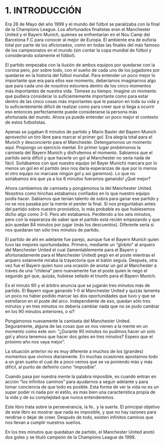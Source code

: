 # 1. INTRODUCCIÓN

Era 26 de Mayo del año 1999 y el mundo del fútbol se paralizaba con la final de la Champions League. Los afortunados finalistas eran el Manchester United y el Bayern Munich, quienes se enfrentarían en el Nou Camp del Barcelona F.C para conocer al mejor de Europa. El ambiente era de euforia total por parte de los aficionados, como en todas las finales del más famoso de los campeonatos en el mundo (sin contar la copa mundial de fútbol y considerando solamente el fútbol).

El partido empezaba con la ilusión de ambos equipos por quedarse con la corona pero, por sobre todo, con el sueño de cada uno de los jugadores por quedarse en la historia del fútbol mundial. Para entender un poco mejor lo importante que era para ellos ese momento, deberíamos imaginarnos algo que para cada uno de nosotros estuviera dentro de los cinco momentos más importantes de nuestra vida. Tómese su tiempo. Imagine un momento que pudiera considerar lo suficientemente importante como para estar dentro de las cinco cosas más importantes que le pasaron en toda su vida y lo suficientemente difícil de realizar como para creer que si llega a ocurrir eso entonces perfectamente puede considerarse la persona más afortunada del mundo. Ahora ya puede entender un poco mejor el contexto de estos futbolistas.

Apenas se jugaban 6 minutos de partido y Mario Basler del Bayern Munich aprovechó un tiro libre para marcar el primer gol. Era alegría total para el Munich y desconcierto para el Manchester. Detengamonos un momento aquí. Propongo un ejercicio mental. En primer lugar probémonos la camiseta del Bayern Munich y disfrutemos el momento. Sabíamos que el partido sería difícil y que hacerle un gol al Manchester no sería nada de fácil. Soñábamos con que nuestro equipo (el Bayer Munich) marcara por lo menos un gol en el partido (eso nos daría esperanzas de que por lo menos el otro equipo no marcase ningún gol y así ganemos). Lo que no soñábamos era que ya a los 6 minutos fueramos ganando! ¿Qué mejor?

Ahora cambiemos de camiseta y pongámonos la del Manchester United. Nosotros como hinchas estabamos confiados en lo que nuestro equipo podía hacer. Sabíamos que tenían talento de sobra para ganar ese partido y no se nos pasaba por la mente el perder la final. Si nos preguntaban antes del partido sobre nuestro pronóstico, lo más probable es que hubiesemos dicho algo como 3-0. Pero ahí estabamos. Perdiendo a los seis minutos, pero con la esperanza de saber que el partido está recién empezando y que aún quedan 84 minutos por jugar (más los descuentos). Diferente sería si nos quedaran tan sólo tres minutos de partido.

El partido de ahí en adelante fue parejo, aunque fue el Bayern Munich quien tuvo las mejores oportunidades. Primero, mediante un “globito” al arquero del Manchester United el cual (lamentablemente para el Bayern y afortunadamente para el Manchester United) pegó en el poste mientras el arquero solamente miraba la trayectoria que el balón seguía. Después, otra vez fue el Bayern quien tuvo una ocasión de anotar un gol al Manchester a tráves de una “chilena” pero nuevamente fue el poste quien le negó el segundo gol que, quizás, hubiese sellado el triunfo para el Bayern Munich.

Es el minuto 90 y el árbitro anuncia que se jugarán tres minutos más de partido. El Bayern sigue ganando 1-0 al Manchester United y quizás lamenta un poco no haber podido marcar las dos oportunidades que tuvo y que se estrellaron en el poste del arco. Independiente de eso, quedan sólo tres minutos y en tres minutos no debería cambiar nada que no se pudo cambiar en los 90 minutos anteriores, o si?

Pongámonos nuevamente la camiseta del Manchester United. Seguramente, alguna de las cosas que se nos vienen a la mente en un momento como este son: “¿Durante 90 minutos no pudimos hacer un solo gol y ahora tenemos que hacer dos goles en tres minutos? Espero que el próximo año nos vaya mejor”.


La situación anterior no es muy diferente a muchos de los (grandes) momentos que vivimos diariamente. En muchas ocasiones apostamos todo a un gran sueño el cual de a poco vemos que se va poniendo más y más difícil, al punto de definirlo como “imposible”.

Cuando pasa por nuestra mente la palabra imposible, es cuando entran en acción “los infinitos caminos” para ayudarnos a seguir adelante y para tomar conciencia de que todo es posible. Esta forma de ver la vida no es un super poder ni nada por el estilo, es más bien una característica propia de la vida y de su complejidad que nunca entenderemos. 

Este libro trata sobre la perseverancia, la fe.. y la suerte. El principal objetivo de este libro es mostrar que nada es imposible, y que no hay razones para rendirse o dejar de creer. Después de todo, existen infinitos caminos que nos llevan a cumplir nuestros sueños.

En los tres minutos que quedaban de partido, el Manchester United anotó dos goles y se tituló campeón de la Champions League de 1999.







